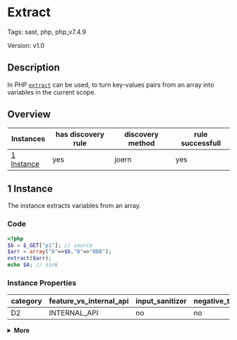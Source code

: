 [//]: # (This file is automatically generated. If you wish to make any changes, please use the JSON files and regenerate this file using the tpframework.)

# Extract

Tags: sast, php, php_v7.4.9

Version: v1.0

## Description

In PHP [`extract`](https://www.php.net/manual/en/function.extract.php) can be used, to turn key-values pairs from an array into variables in the current scope.

## Overview

| Instances                 | has discovery rule   | discovery method   | rule successfull   |
|---------------------------|----------------------|--------------------|--------------------|
| [1 Instance](#1-instance) | yes                  | joern              | yes                |

## 1 Instance

The instance extracts variables from an array.

### Code

```PHP
<?php
$b = $_GET["p1"]; // source
$arr = array("A"=>$b,"B"=>"BBB");
extract($arr);
echo $A; // sink
```

### Instance Properties

| category   | feature_vs_internal_api   | input_sanitizer   | negative_test_case   | source_and_sink   |
|------------|---------------------------|-------------------|----------------------|-------------------|
| D2         | INTERNAL_API              | no                | no                   | no                |

<details markdown="1">
<summary>
<b>More</b></summary>

<details markdown="1">
<summary>

### Compile
</summary>

```bash
$_main:
     ; (lines=11, args=0, vars=3, tmps=6)
     ; (before optimizer)
     ; /.../PHP/70_extract/1_instance_70_extract/1_instance_70_extract.php:1-5
     ; return  [] RANGE[0..0]
0000 T3 = FETCH_R (global) string("_GET")
0001 T4 = FETCH_DIM_R T3 string("p1")
0002 ASSIGN CV0($b) T4
0003 T6 = INIT_ARRAY 2 CV0($b) string("A")
0004 T6 = ADD_ARRAY_ELEMENT string("BBB") string("B")
0005 ASSIGN CV1($arr) T6
0006 INIT_FCALL 1 96 string("extract")
0007 SEND_REF CV1($arr) 1
0008 DO_ICALL
0009 ECHO CV2($A)
0010 RETURN int(1)
LIVE RANGES:
     6: 0004 - 0005 (tmp/var)
```

</details>

<details markdown="1">
<summary>

### Discovery
</summary>

The rule searches for function calls to `extract` on opcode level.

```scala
val x70 = (name, "70__extract_iall", cpg.call(".*INIT_FCALL.*").argument.order(2).code("extract").astParent.location.toJson);
```

| discovery method   | expected accuracy   |
|--------------------|---------------------|
| joern              | Perfect             |

</details>

<details markdown="1"open>
<summary>

### Measurement
</summary>

| Tool        | Comm_1   | Comm_2   | phpSAFE   | Progpilot   | RIPS   | WAP   | Ground Truth   |
|-------------|----------|----------|-----------|-------------|--------|-------|----------------|
| 08 Jun 2021 | no       | no       | no        | no          | no     | no    | yes            |
| 22 May 2023 | no       | no       |           |             |        |       | yes            |

</details>

</details>
